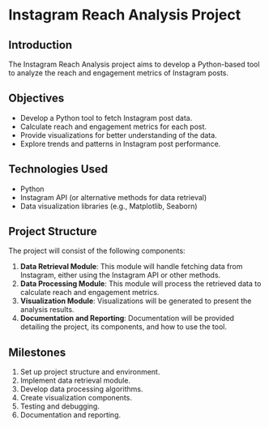 # Instagram Reach Analysis Project

## Introduction
The Instagram Reach Analysis project aims to develop a Python-based tool to analyze the reach and engagement metrics of Instagram posts.

## Objectives
- Develop a Python tool to fetch Instagram post data.
- Calculate reach and engagement metrics for each post.
- Provide visualizations for better understanding of the data.
- Explore trends and patterns in Instagram post performance.

## Technologies Used
- Python
- Instagram API (or alternative methods for data retrieval)
- Data visualization libraries (e.g., Matplotlib, Seaborn)

## Project Structure
The project will consist of the following components:
1. **Data Retrieval Module**: This module will handle fetching data from Instagram, either using the Instagram API or other methods.
2. **Data Processing Module**: This module will process the retrieved data to calculate reach and engagement metrics.
3. **Visualization Module**: Visualizations will be generated to present the analysis results.
4. **Documentation and Reporting**: Documentation will be provided detailing the project, its components, and how to use the tool.

## Milestones
1. Set up project structure and environment.
2. Implement data retrieval module.
3. Develop data processing algorithms.
4. Create visualization components.
5. Testing and debugging.
6. Documentation and reporting.
